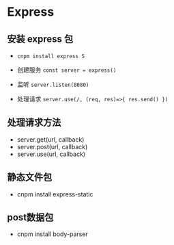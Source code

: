 # Express

## 安装 express 包
- `cnpm install express S`

- 创建服务
`const server = express()`

- 监听
`server.listen(8080)`

- 处理请求
`server.use(/, (req, res)=>{
  res.send()
})`

## 处理请求方法
- server.get(url, callback)
- server.post(url, callback)
- server.use(url, callback)

## 静态文件包
- cnpm install express-static

## post数据包
- cnpm install body-parser

